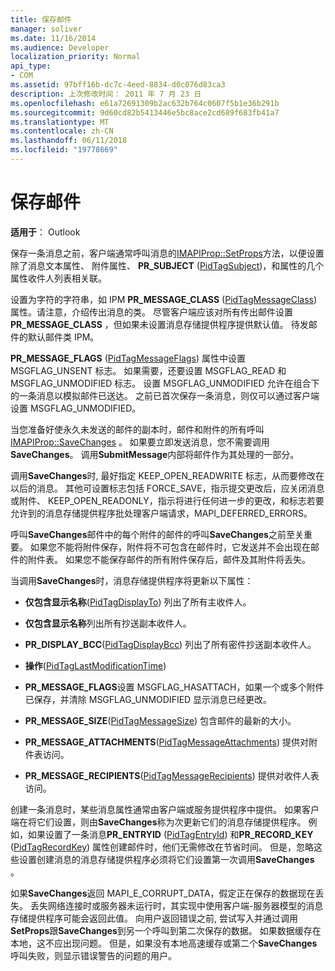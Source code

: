 ```yaml
---
title: 保存邮件
manager: soliver
ms.date: 11/16/2014
ms.audience: Developer
localization_priority: Normal
api_type:
- COM
ms.assetid: 97bff16b-dc7c-4eed-8834-d0c076d83ca3
description: 上次修改时间： 2011 年 7 月 23 日
ms.openlocfilehash: e61a72691309b2ac632b764c0607f5b1e36b291b
ms.sourcegitcommit: 9d60cd82b5413446e5bc8ace2cd689f683fb41a7
ms.translationtype: MT
ms.contentlocale: zh-CN
ms.lasthandoff: 06/11/2018
ms.locfileid: "19778669"
---
```

# <a name="saving-a-message"></a>保存邮件

  
  
**适用于**： Outlook 
  
保存一条消息之前，客户端通常呼叫消息的[IMAPIProp::SetProps](imapiprop-setprops.md)方法，以便设置除了消息文本属性、 附件属性、 **PR_SUBJECT** ([PidTagSubject](pidtagsubject-canonical-property.md))，和属性的几个属性收件人列表相关联。
  
设置为字符的字符串，如 IPM **PR_MESSAGE_CLASS** ([PidTagMessageClass](pidtagmessageclass-canonical-property.md)) 属性。请注意，介绍传出消息的类。 尽管客户端应该对所有传出邮件设置**PR_MESSAGE_CLASS** ，但如果未设置消息存储提供程序提供默认值。 待发邮件的默认邮件类 IPM。 
  
**PR_MESSAGE_FLAGS** ([PidTagMessageFlags](pidtagmessageflags-canonical-property.md)) 属性中设置 MSGFLAG_UNSENT 标志。 如果需要，还要设置 MSGFLAG_READ 和 MSGFLAG_UNMODIFIED 标志。 设置 MSGFLAG_UNMODIFIED 允许在组合下的一条消息以模拟邮件已送达。 之前已首次保存一条消息，则仅可以通过客户端设置 MSGFLAG_UNMODIFIED。 
  
当您准备好使永久未发送的邮件的副本时，邮件和附件的所有呼叫[IMAPIProp::SaveChanges](imapiprop-savechanges.md) 。 如果要立即发送消息，您不需要调用**SaveChanges**。 调用**SubmitMessage**内部将邮件作为其处理的一部分。 
  
调用**SaveChanges**时, 最好指定 KEEP_OPEN_READWRITE 标志，从而要修改在以后的消息。 其他可设置标志包括 FORCE_SAVE，指示提交更改后，应关闭消息或附件、 KEEP_OPEN_READONLY，指示将进行任何进一步的更改，和标志若要允许到的消息存储提供程序批处理客户端请求，MAPI_DEFERRED_ERRORS。
  
呼叫**SaveChanges**邮件中的每个附件的邮件的呼叫**SaveChanges**之前至关重要。 如果您不能将附件保存，附件将不可包含在邮件时，它发送并不会出现在邮件的附件表。 如果您不能保存邮件的所有附件保存后，邮件及其附件将丢失。 
  
当调用**SaveChanges**时，消息存储提供程序将更新以下属性： 
  
- **仅包含显示名称**([PidTagDisplayTo](pidtagdisplayto-canonical-property.md)) 列出了所有主收件人。
    
- **仅包含显示名称**列出所有抄送副本收件人。 
    
- **PR_DISPLAY_BCC**([PidTagDisplayBcc](pidtagdisplaybcc-canonical-property.md)) 列出了所有密件抄送副本收件人。
    
- **操作**([PidTagLastModificationTime](pidtaglastmodificationtime-canonical-property.md))
    
- **PR_MESSAGE_FLAGS**设置 MSGFLAG_HASATTACH，如果一个或多个附件已保存，并清除 MSGFLAG_UNMODIFIED 显示消息已经更改。 
    
- **PR_MESSAGE_SIZE**([PidTagMessageSize](pidtagmessagesize-canonical-property.md)) 包含邮件的最新的大小。
    
- **PR_MESSAGE_ATTACHMENTS**([PidTagMessageAttachments](pidtagmessageattachments-canonical-property.md)) 提供对附件表访问。
    
- **PR_MESSAGE_RECIPIENTS**([PidTagMessageRecipients](pidtagmessagerecipients-canonical-property.md)) 提供对收件人表访问。
    
创建一条消息时，某些消息属性通常由客户端或服务提供程序中提供。 如果客户端在将它们设置，则由**SaveChanges**称为次更新它们的消息存储提供程序。 例如，如果设置了一条消息**PR_ENTRYID** ([PidTagEntryId](pidtagentryid-canonical-property.md)) 和**PR_RECORD_KEY** ([PidTagRecordKey](pidtagrecordkey-canonical-property.md)) 属性创建邮件时，他们无需修改在节省时间。 但是，忽略这些设置创建消息的消息存储提供程序必须将它们设置第一次调用**SaveChanges** 。 
  
如果**SaveChanges**返回 MAPI_E_CORRUPT_DATA，假定正在保存的数据现在丢失。 丢失网络连接时或服务器未运行时，其实现中使用客户端-服务器模型的消息存储提供程序可能会返回此值。 向用户返回错误之前, 尝试写入并通过调用**SetProps**跟**SaveChanges**到另一个呼叫到第二次保存的数据。 如果数据缓存在本地，这不应出现问题。 但是，如果没有本地高速缓存或第二个**SaveChanges**呼叫失败，则显示错误警告的问题的用户。 
  

